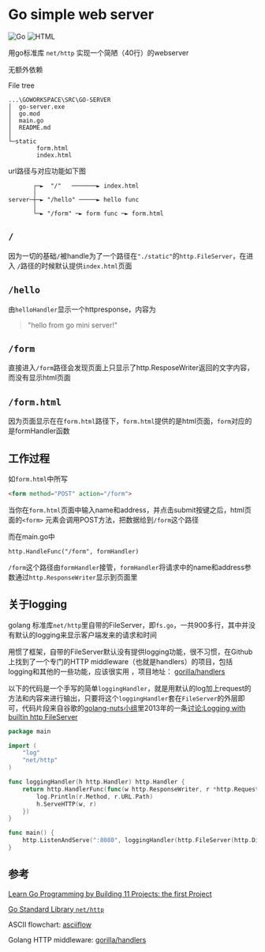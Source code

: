 # Go simple web server

![Go](https://img.shields.io/badge/go-%2300ADD8.svg?style=flat&logo=go&logoColor=white) ![HTML](https://img.shields.io/badge/HTML-239120?style=flat&logo=html5&logoColor=white) 

用go标准库 `net/http` 实现一个简陋（40行）的webserver

无额外依赖

File tree

```tree /F
...\GOWORKSPACE\SRC\GO-SERVER
│  go-server.exe 
│  go.mod 
│  main.go 
│  README.md
│  
└─static
        form.html
        index.html
```

url路径与对应功能如下图

```asciiflow
       ┌─►  "/"   ───────► index.html
       │
server─┼─► "/hello" ─────► hello func
       │
       └─► "/form" ─► form func ─► form.html
```

## `/`

因为一切的基础`/`被handle为了一个路径在`"./static"`的`http.FileServer`，在进入 `/`路径的时候默认提供`index.html`页面

## `/hello`

由`helloHandler`显示一个httpresponse，内容为

> "hello from go mini server!"

## `/form`

直接进入`/form`路径会发现页面上只显示了http.ResposeWriter返回的文字内容，而没有显示html页面

## `/form.html`

因为页面显示在在`form.html`路径下，`form.html`提供的是html页面，`form`对应的是formHandler函数

## 工作过程

如`form.html`中所写

```html
<form method="POST" action="/form">
```

当你在`form.html`页面中输入name和address，并点击submit按键之后，html页面的`<form>` 元素会调用POST方法，把数据给到`/form`这个路径

而在main.go中

```golang
http.HandleFunc("/form", formHandler)
```

`/form`这个路径由`formHandler`接管，`formHandler`将请求中的name和address参数通过`http.ResponseWriter`显示到页面里

## 关于logging

golang 标准库`net/http`里自带的FileServer，即`fs.go`，一共900多行，其中并没有默认的logging来显示客户端发来的请求和时间

用惯了框架，自带的FileServer默认没有提供logging功能，很不习惯，在Github上找到了一个专门的HTTP middleware（也就是handlers）的项目，包括logging和其他的一些功能，应该很实用 ，项目地址： [gorilla/handlers](https://github.com/gorilla/handlers)

以下的代码是一个手写的简单`loggingHandler`，就是用默认的log加上request的方法和内容来进行输出，只要将这个`loggingHandler`套在`FileServer`的外层即可，代码片段来自谷歌的[golang-nuts小组](https://groups.google.com/g/golang-nuts)里2013年的一条[讨论:Logging with builtin http FileServer](https://groups.google.com/g/golang-nuts/c/D6yevo6VyyM?pli=1)

```go
package main

import (
	"log"
	"net/http"
)

func loggingHandler(h http.Handler) http.Handler {
	return http.HandlerFunc(func(w http.ResponseWriter, r *http.Request) {
		log.Println(r.Method, r.URL.Path)
		h.ServeHTTP(w, r)
	})
}

func main() {
	http.ListenAndServe(":8080", loggingHandler(http.FileServer(http.Dir("."))))
}

```

## 参考

[Learn Go Programming by Building 11 Projects: the first Project](https://www.youtube.com/watch?v=jFfo23yIWac&t=2800s&ab_channel=freeCodeCamp.org)

[Go Standard Library `net/http`](https://pkg.go.dev/net/http#section-documentation)

ASCII flowchart: [asciiflow](https://asciiflow.com/)

Golang HTTP middleware: [gorilla/handlers](https://github.com/gorilla/handlers)
